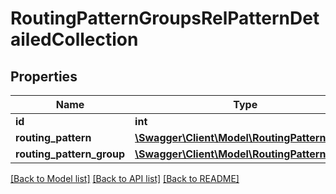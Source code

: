 # RoutingPatternGroupsRelPatternDetailedCollection

## Properties
Name | Type | Description | Notes
------------ | ------------- | ------------- | -------------
**id** | **int** |  | [optional] 
**routing_pattern** | [**\Swagger\Client\Model\RoutingPattern**](RoutingPattern.md) |  | 
**routing_pattern_group** | [**\Swagger\Client\Model\RoutingPatternGroup**](RoutingPatternGroup.md) |  | 

[[Back to Model list]](../README.md#documentation-for-models) [[Back to API list]](../README.md#documentation-for-api-endpoints) [[Back to README]](../README.md)



